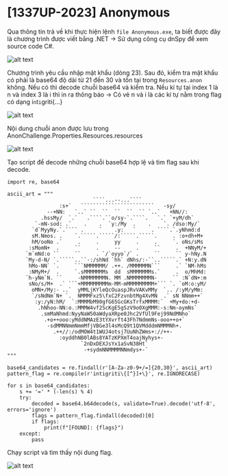 # [1337UP-2023] Anonymous
<p>Qua thông tin trả về khi thực hiện lệnh <code>file Anonymous.exe</code>, ta biết được đây là chương trình được viết bằng .NET -> Sử dụng công cụ dnSpy để xem source code C#.</p>

![alt text](/thanhlai/post/reverse_engineering/image/post5/image.png)

<p>Chương trình yêu cầu nhập mật khẩu (dòng 23). Sau đó, kiểm tra mật khẩu có phải là base64 độ dài từ 21 đến 30 và tồn tại trong <code>Resources.anon</code> không. Nếu có thì decode chuỗi base64 và kiểm tra. Nếu kí tự tại index 1 là n và index 3 là i thì in ra thông báo -> Có vẻ n và i là các kí tự nằm trong flag có dạng i<code>n</code>t<code>i</code>griti{...}</p>

![alt text](/thanhlai/post/reverse_engineering/image/post5/image-1.png)

<p>Nội dung chuỗi anon được lưu trong AnonChallenge.Properties.Resources.resources</p>

![alt text](/thanhlai/post/reverse_engineering/image/post5/image-2.png)

<p>Tạo script để decode những chuỗi base64 hợp lệ và tìm flag sau khi decode.</p>

```
import re, base64

ascii_art = """
                            ````...--...````
                 :s+`   ````````````````````````   -sy/
             --+NN:   `..` ``  ``  ``  ``  `` `..`   +NN//:
           .hssMy/  `.`   .````.``o/sy-`.````.   `.` `+yM/dh`
         `-mN-sod: .`    .    .  `y:/My  .    .    `. /dso:My/`
        `d`MyyNy.`.```` .     `    .y:   `     . ````.`.yNhmd:d
        sM.Nmos. .    `.`````.`````/:`````.`````.     . :o+dh+M+
        hM/ooNo .`     .     .     yy     .     .     `. oNs/sMs
       :sMomN+  .     ``     .     --     .     ``     .  +NNyM/+
      `m`mNd:o ``     ``     . `/`oyyo`/` .     ``     `` y-hNy.N
      `My-d-N/ `.`````..``-:/shNd `hh` dNhs/:-``..`````.` +N:y.dN
       hMo-NN` `.     ```NMMMMMM/ .++. /MMMMMMN```     .` `NM-hMs
       :NMyM+/  .     `.sMMMMMMMs  dd  sMMMMMMMs.`     .  o/MhMd:
      `h-yNm`N. ``     -NMMMMMMMN. MM .NMMMMMMMN-     `` :N`dN+:m
       sNo/s/M+  .` ```+MMMMMMMMMm-MM-mMMMMMMMMM+``` `. `oM:o:yM/
        oMN+/My:- ..`  yMMLjKYleQcOuaspJRvVAKvMMy  `.. /:yM/yMm:
        `/sNdNm`N+ `.  NMMMFxz5\fxC2FzvnbtMg4XvMN  .` sN NNmm++`
         :y:/yN:hM/  `:MMMMbM90gfG65GcGKsTrfxMMMM:`  +My+do:+d-
          .hNhoo-NN:o.:MMMW4vf2ScKgE5gSzV9o0XgMMM:-s:Nm-oymNs`
           .smMaNhmd:NyyNaW50aWdyaXRpe0Jhc2VfUl9Fej99NdMNho`
            .+o++ooo:yMddNMAzE3tYXvrft43Fh7NdmmNs-ooo++o+`
             -sdMMNNmmNmmMfjVBGe3l4sMcQ9t1QVMdddmNMMMNh+.
               .++//:/odMOW4t1WUJ4otsj7UuNhZWms+://++-
                 :oyddhNB0lABs8YATzKPXmT4oajNyhys+-
                        `2nDxDEXJsYx1aSvN38Ht`
                         -+sydmNNMMMMNNmdys+-`
"""  

base64_candidates = re.findall(r'[A-Za-z0-9+/=]{20,30}', ascii_art)
pattern_flag = re.compile(r'intigriti\{[^}]+\}', re.IGNORECASE)

for s in base64_candidates:
    s += '=' * (-len(s) % 4) 
    try:
        decoded = base64.b64decode(s, validate=True).decode('utf-8', errors='ignore')
        flags = pattern_flag.findall(decoded)[0]
        if flags:
            print(f"[FOUND]: {flags}")
    except:
        pass
```

<p>Chạy script và tìm thấy nội dung flag.</p>

![alt text](/thanhlai/post/reverse_engineering/image/post5/image-3.png)
